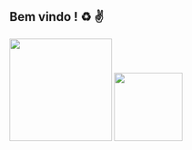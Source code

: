 ## Bem vindo !  ♻ ✌

<div>
  <img height="180em" src="https://github-readme-stats.vercel.app/api?username=rafcma&theme=synthwave">
  <img height="120em" src="https://github-readme-stats.vercel.app/api/top-langs/?username=rafcma&layout=compact&theme=synthwave">
</div>

<!--
**Rafcma/rafcma** is a ✨ _special_ ✨ repository because its `README.md` (this file) appears on your GitHub profile.

Here are some ideas to get you started:

- 🔭 I’m currently working on ...
- 🌱 I’m currently learning ...
- 👯 I’m looking to collaborate on ...
- 🤔 I’m looking for help with ...
- 💬 Ask me about ...
- 📫 How to reach me: ...
- 😄 Pronouns: ...
- ⚡ Fun fact: ...
-->
